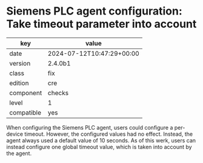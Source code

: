 [//]: # (werk v2)
# Siemens PLC agent configuration: Take timeout parameter into account

key        | value
---------- | ---
date       | 2024-07-12T10:47:29+00:00
version    | 2.4.0b1
class      | fix
edition    | cre
component  | checks
level      | 1
compatible | yes

When configuring the Siemens PLC agent, users could configure a per-device timeout. However, the
configured values had no effect. Instead, the agent always used a default value of 10 seconds. As
of this werk, users can instead configure one global timeout value, which is taken into account by
the agent.
